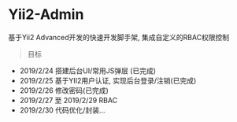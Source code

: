 # Yii2-Admin
基于Yii2 Advanced开发的快速开发脚手架, 集成自定义的RBAC权限控制  

> 目标  

- 2019/2/24 搭建后台UI/常用JS弹层 (已完成)
- 2019/2/25 基于YII2用户认证, 实现后台登录/注销(已完成)
- 2019/2/26 修改密码(已完成)
- 2019/2/27 至 2019/2/29 RBAC
- 2019/2/30 代码优化/封装...
